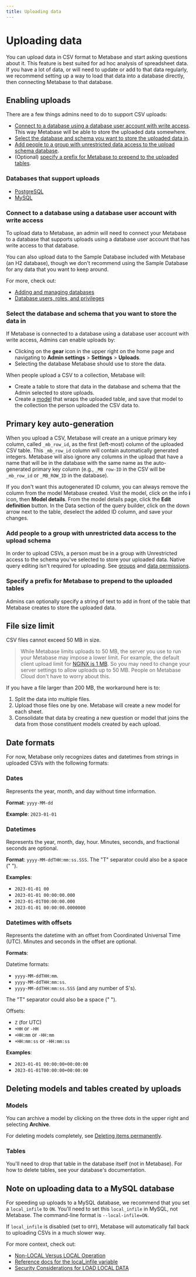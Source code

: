 ```yaml
---
title: Uploading data
---
```


# Uploading data

You can upload data in CSV format to Metabase and start asking questions about it. This feature is best suited for ad hoc analysis of spreadsheet data. If you have a lot of data, or will need to update or add to that data regularly, we recommend setting up a way to load that data into a database directly, then connecting Metabase to that database.

## Enabling uploads

There are a few things admins need to do to support CSV uploads:

- [Connect to a database using a database user account with write access](#connect-to-a-database-using-a-database-user-account-with-write-access). This way Metabase will be able to store the uploaded data somewhere.
- [Select the database and schema you want to store the uploaded data in](#select-the-database-and-schema-that-you-want-to-store-the-data-in).
- [Add people to a group with unrestricted data access to the upload schema database](#add-people-to-a-group-with-unrestricted-data-access-to-the-upload-schema).
- (Optional) [specify a prefix for Metabase to prepend to the uploaded tables](#specify-a-prefix-for-metabase-to-prepend-to-the-uploaded-tables).

### Databases that support uploads

- [PostgreSQL](../databases/connections/postgresql.md)
- [MySQL](../databases/connections/mysql.md)

### Connect to a database using a database user account with write access

To upload data to Metabase, an admin will need to connect your Metabase to a database that supports uploads using a database user account that has write access to that database.

You can also upload data to the Sample Database included with Metabase (an H2 database), though we don't recommend using the Sample Database for any data that you want to keep around.

For more, check out:

- [Adding and managing databases](./connecting.md)
- [Database users, roles, and privileges](./users-roles-privileges.md#privileges-to-enable-uploads)

### Select the database and schema that you want to store the data in

If Metabase is connected to a database using a database user account with write access, Admins can enable uploads by:

- Clicking on the **gear** icon in the upper right on the home page and navigating to **Admin settings** > **Settings** > **Uploads**.
- Selecting the database Metabase should use to store the data.

When people upload a CSV to a collection, Metabase will:

- Create a table to store that data in the database and schema that the Admin selected to store uploads.
- Create a [model](../data-modeling/models.md) that wraps the uploaded table, and save that model to the collection the person uploaded the CSV data to.

## Primary key auto-generation

When you upload a CSV, Metabase will create an a unique primary key column, called `_mb_row_id`, as the first (left-most) column of the uploaded CSV table. This `_mb_row_id` column will contain automatically generated integers. Metabase will also ignore any columns in the upload that have a name that will be in the database with the same name as the auto-generated primary key column (e.g., `_MB row-ID` in the CSV will be `_mb_row_id` or `_MB_ROW_ID` in the database).

If you don't want this autogenerated ID column, you can always remove the column from the model Metabase created. Visit the model, click on the info **i** icon, then **Model details**. From the model details page, click the **Edit definition** button. In the Data section of the query builder, click on the down arrow next to the table, deselect the added ID column, and save your changes.

### Add people to a group with unrestricted data access to the upload schema

In order to upload CSVs, a person must be in a group with Unrestricted access to the schema you've selected to store your uploaded data. Native query editing isn't required for uploading. See [groups](../people-and-groups/managing.md) and [data permissions](../permissions/data.md).

### Specify a prefix for Metabase to prepend to the uploaded tables

Admins can optionally specify a string of text to add in front of the table that Metabase creates to store the uploaded data.

## File size limit

CSV files cannot exceed 50 MB in size.

> While Metabase limits uploads to 50 MB, the server you use to run your Metabase may impose a lower limit. For example, the default client upload limit for [NGINX is 1 MB](https://nginx.org/en/docs/http/ngx_http_core_module.html#client_max_body_size). So you may need to change your server settings to allow uploads up to 50 MB. People on Metabase Cloud don't have to worry about this.

If you have a file larger than 200 MB, the workaround here is to:

1. Split the data into multiple files.
2. Upload those files one by one. Metabase will create a new model for each sheet.
3. Consolidate that data by creating a new question or model that joins the data from those constituent models created by each upload.

## Date formats

For now, Metabase only recognizes dates and datetimes from strings in uploaded CSVs with the following formats:

### Dates

Represents the year, month, and day without time information.

**Format**: `yyyy-MM-dd`

**Example**: `2023-01-01`

### Datetimes

Represents the year, month, day, hour. Minutes, seconds, and fractional seconds are optional.

**Format**: `yyyy-MM-ddTHH:mm:ss.SSS`. The "T" separator could also be a space (" ").

**Examples**:

- `2023-01-01 00`
- `2023-01-01 00:00:00.000`
- `2023-01-01T00:00:00.000`
- `2023-01-01 00:00:00.0000000`

### Datetimes with offsets

Represents the datetime with an offset from Coordinated Universal Time (UTC). Minutes and seconds in the offset are optional.

**Formats**:

Datetime formats:

- `yyyy-MM-ddTHH:mm`.
- `yyyy-MM-ddTHH:mm:ss`.
- `yyyy-MM-ddTHH:mm:ss.SSS` (and any number of S's).

The "T" separator could also be a space (" ").

Offsets:

- `Z` (for UTC)
- `+HH` or `-HH`
- `+HH:mm` or `-HH:mm`
- `+HH:mm:ss` or `-HH:mm:ss`

**Examples**:

- `2023-01-01 00:00:00+00:00:00`
- `2023-01-01T00:00:00+00:00:00`

## Deleting models and tables created by uploads

### Models

You can archive a model by clicking on the three dots in the upper right and selecting **Archive**.

For deleting models completely, see [Deleting items permanently](../exploration-and-organization/history.md#deleting-items-permanently).

### Tables

You'll need to drop that table in the database itself (not in Metabase). For how to delete tables, see your database's documentation.

## Note on uploading data to a MySQL database

For speeding up uploads to a MySQL database, we recommend that you set a `local_infile` to `ON`. You'll need to set this `local_infile` in MySQL, not Metabase. The command-line format is `--local-infile=ON`.

If `local_infile` is disabled (set to `OFF`), Metabase will automatically fall back to uploading CSVs in a much slower way.

For more context, check out:

- [Non-LOCAL Versus LOCAL Operation](https://dev.mysql.com/doc/refman/8.0/en/load-data.html#load-data-local)
- [Reference docs for the local_infile variable](https://dev.mysql.com/doc/refman/8.0/en/server-system-variables.html#sysvar_local_infile)
- [Security Considerations for LOAD LOCAL DATA](https://dev.mysql.com/doc/refman/8.0/en/load-data-local-security.html)
